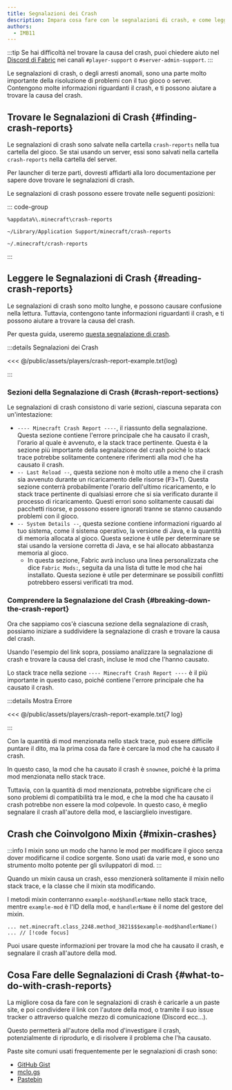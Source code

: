 ```yaml
---
title: Segnalazioni dei Crash
description: Impara cosa fare con le segnalazioni di crash, e come leggerle.
authors:
  - IMB11
---
```


:::tip
Se hai difficoltà nel trovare la causa del crash, puoi chiedere aiuto nel [Discord di Fabric](https://discord.gg/v6v4pMv) nei canali `#player-support` o `#server-admin-support`.
:::

Le segnalazioni di crash, o degli arresti anomali, sono una parte molto importante della risoluzione di problemi con il tuo gioco o server. Contengono molte informazioni riguardanti il crash, e ti possono aiutare a trovare la causa del crash.

## Trovare le Segnalazioni di Crash {#finding-crash-reports}

Le segnalazioni di crash sono salvate nella cartella `crash-reports` nella tua cartella del gioco. Se stai usando un server, essi sono salvati nella cartella `crash-reports` nella cartella del server.

Per launcher di terze parti, dovresti affidarti alla loro documentazione per sapere dove trovare le segnalazioni di crash.

Le segnalazioni di crash possono essere trovate nelle seguenti posizioni:

::: code-group

```:no-line-numbers [Windows]
%appdata%\.minecraft\crash-reports
```

```:no-line-numbers [macOS]
~/Library/Application Support/minecraft/crash-reports
```

```:no-line-numbers [Linux]
~/.minecraft/crash-reports
```

:::

## Leggere le Segnalazioni di Crash {#reading-crash-reports}

Le segnalazioni di crash sono molto lunghe, e possono causare confusione nella lettura. Tuttavia, contengono tante informazioni riguardanti il crash, e ti possono aiutare a trovare la causa del crash.

Per questa guida, useremo [questa segnalazione di crash](/assets/players/crash-report-example.txt).

:::details Segnalazioni dei Crash

<<< @/public/assets/players/crash-report-example.txt{log}

:::

### Sezioni della Segnalazione di Crash {#crash-report-sections}

Le segnalazioni di crash consistono di varie sezioni, ciascuna separata con un'intestazione:

- `---- Minecraft Crash Report ----`, il riassunto della segnalazione. Questa sezione contiene l'errore principale che ha causato il crash, l'orario al quale è avvenuto, e la stack trace pertinente. Questa è la sezione più importante della segnalazione del crash poiché lo stack trace potrebbe solitamente contenere riferimenti alla mod che ha causato il crash.
- `-- Last Reload --`, questa sezione non è molto utile a meno che il crash sia avvenuto durante un ricaricamento delle risorse (<kbd>F3</kbd>+<kbd>T</kbd>). Questa sezione conterrà probabilmente l'orario dell'ultimo ricaricamento, e lo stack trace pertinente di qualsiasi errore che si sia verificato durante il processo di ricaricamento. Questi errori sono solitamente causati dai pacchetti risorse, e possono essere ignorati tranne se stanno causando problemi con il gioco.
- `-- System Details --`, questa sezione contiene informazioni riguardo al tuo sistema, come il sistema operativo, la versione di Java, e la quantità di memoria allocata al gioco. Questa sezione è utile per determinare se stai usando la versione corretta di Java, e se hai allocato abbastanza memoria al gioco.
  - In questa sezione, Fabric avrà incluso una linea personalizzata che dice `Fabric Mods:`, seguita da una lista di tutte le mod che hai installato. Questa sezione è utile per determinare se possibili conflitti potrebbero essersi verificati tra mod.

### Comprendere la Segnalazione del Crash {#breaking-down-the-crash-report}

Ora che sappiamo cos'è ciascuna sezione della segnalazione di crash, possiamo iniziare a suddividere la segnalazione di crash e trovare la causa del crash.

Usando l'esempio del link sopra, possiamo analizzare la segnalazione di crash e trovare la causa del crash, incluse le mod che l'hanno causato.

Lo stack trace nella sezione `---- Minecraft Crash Report ----` è il più importante in questo caso, poiché contiene l'errore principale che ha causato il crash.

:::details Mostra Errore

<<< @/public/assets/players/crash-report-example.txt{7 log}

:::

Con la quantità di mod menzionata nello stack trace, può essere difficile puntare il dito, ma la prima cosa da fare è cercare la mod che ha causato il crash.

In questo caso, la mod che ha causato il crash è `snownee`, poiché è la prima mod menzionata nello stack trace.

Tuttavia, con la quantità di mod menzionata, potrebbe significare che ci sono problemi di compatibilità tra le mod, e che la mod che ha causato il crash potrebbe non essere la mod colpevole. In questo caso, è meglio segnalare il crash all'autore della mod, e lasciarglielo investigare.

## Crash che Coinvolgono Mixin {#mixin-crashes}

:::info
I mixin sono un modo che hanno le mod per modificare il gioco senza dover modificarne il codice sorgente. Sono usati da varie mod, e sono uno strumento molto potente per gli sviluppatori di mod.
:::

Quando un mixin causa un crash, esso menzionerà solitamente il mixin nello stack trace, e la classe che il mixin sta modificando.

I metodi mixin conterranno `example-mod$handlerName` nello stack trace, mentre `example-mod` è l'ID della mod, e `handlerName` è il nome del gestore del mixin.

```:no-line-numbers
... net.minecraft.class_2248.method_3821$$$example-mod$handlerName() ... // [!code focus]
```

Puoi usare queste informazioni per trovare la mod che ha causato il crash, e segnalare il crash all'autore della mod.

## Cosa Fare delle Segnalazioni di Crash {#what-to-do-with-crash-reports}

La migliore cosa da fare con le segnalazioni di crash è caricarle a un paste site, e poi condividere il link con l'autore della mod, o tramite il suo issue tracker o attraverso qualche mezzo di comunicazione (Discord ecc...).

Questo permetterà all'autore della mod d'investigare il crash, potenzialmente di riprodurlo, e di risolvere il problema che l'ha causato.

Paste site comuni usati frequentemente per le segnalazioni di crash sono:

- [GitHub Gist](https://gist.github.com/)
- [mclo.gs](https://mclo.gs/)
- [Pastebin](https://pastebin.com/)
